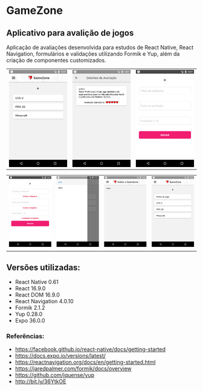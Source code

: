 # GameZone
## Aplicativo para avalição de jogos

Aplicação de avaliações desenvolvida para estudos de React Native, React Navigation, formulários e validações utilizando Formik e Yup, além da criação de componentes customizados.

|                                                   |                                                     |                                                    |
| :------------------------------------------------ | :-------------------------------------------------: | :------------------------------------------------: |
| ![Prévia da aplicação](./screenshots/preview.png) | ![Detalhes da avaliação](./screenshots/details.png) | ![Formulário de avaliação](./screenshots/form.png) |

|                               |                                                    |                                               |                                                |
| :---------------------------- | :------------------------------------------------: | :-------------------------------------------: | :--------------------------------------------: |
| ![](./screenshots/errors.png) | ![Navegação tipo gaveta](./screenshots/drawer.png) | ![Sobre a aplicação](./screenshots/about.png) | ![Novo jogo adicionado](./screenshots/new.png) |
|                               |                                                    |                                               |                                                |

## Versões utilizadas:

- React Native 0.61
- React 16.9.0
- React DOM 16.9.0
- React Navigation 4.0.10
- Formik 2.1.2
- Yup 0.28.0
- Expo 36.0.0

### Referências:

- https://facebook.github.io/react-native/docs/getting-started
- https://docs.expo.io/versions/latest/
- https://reactnavigation.org/docs/en/getting-started.html
- https://jaredpalmer.com/formik/docs/overview
- https://github.com/jquense/yup
- http://bit.ly/36YtkOE